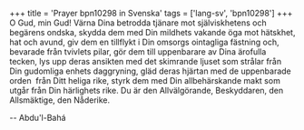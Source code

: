 +++
title = 'Prayer bpn10298 in Svenska'
tags = ['lang-sv', 'bpn10298']
+++
O Gud, min Gud! Värna Dina betrodda tjänare mot själviskhetens och begärens ondska, skydda dem med Din mildhets vakande öga mot hätskhet, hat och avund, giv dem en tillflykt i Din omsorgs ointagliga fästning och, bevarade från tvivlets pilar, gör dem till uppenbarare av Dina ärofulla tecken, lys upp deras ansikten med det skimrande ljuset som strålar från Din gudomliga enhets daggryning, gläd deras hjärtan med de uppenbarade orden  från Ditt heliga rike, styrk dem med Din allbehärskande makt som utgår från Din härlighets rike. Du är den Allvälgörande, Beskyddaren, den Allsmäktige, den Nåderike.

-- Abdu'l-Bahá
